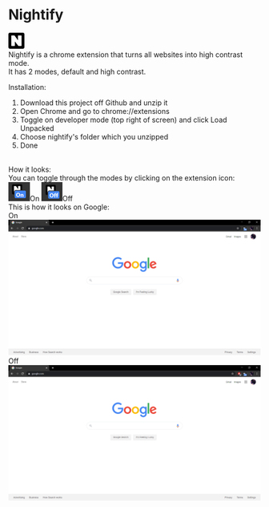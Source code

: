 # Nightify
<img src="images/32.png"> <br>Nightify is a chrome extension that turns all websites into high contrast mode.
<br>It has 2 modes, default and high contrast.

Installation:
1. Download this project off Github and unzip it<br>
2. Open Chrome and go to chrome://extensions<br>
3. Toggle on developer mode (top right of screen) and click Load Unpacked<br>
4. Choose nightify's folder which you unzipped<br>
5. Done<br>
<br>
How it looks:
<br>
You can toggle through the modes by clicking on the extension icon:<br>
<img src="images/nightifyon.PNG">On <img src="images/nightifyoff.PNG">Off<br>
This is how it looks on Google:<br>
On<br><img src="images/googleon.PNG">Off<br><img src="images/googleoff.PNG">


